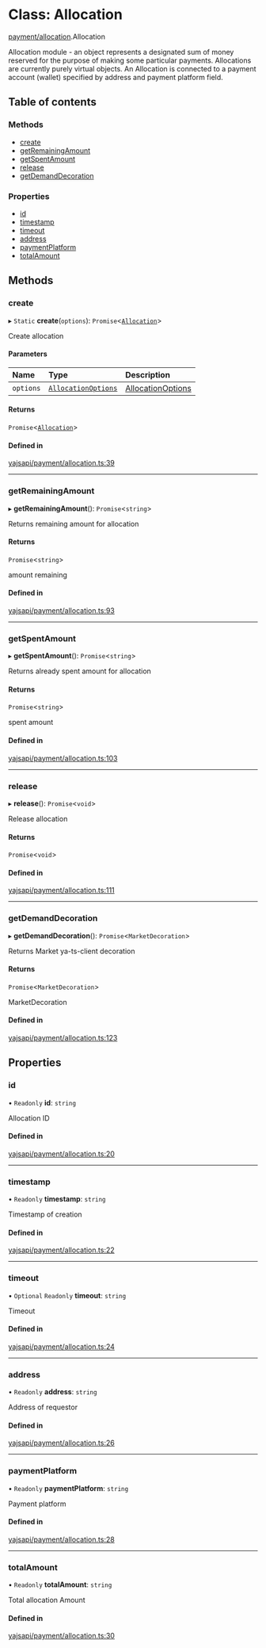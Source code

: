 # Class: Allocation

[payment/allocation](../modules/payment_allocation.md).Allocation

Allocation module - an object represents a designated sum of money reserved for the purpose of making some particular payments. Allocations are currently purely virtual objects. An Allocation is connected to a payment account (wallet) specified by address and payment platform field.

## Table of contents

### Methods

- [create](payment_allocation.Allocation.md#create)
- [getRemainingAmount](payment_allocation.Allocation.md#getremainingamount)
- [getSpentAmount](payment_allocation.Allocation.md#getspentamount)
- [release](payment_allocation.Allocation.md#release)
- [getDemandDecoration](payment_allocation.Allocation.md#getdemanddecoration)

### Properties

- [id](payment_allocation.Allocation.md#id)
- [timestamp](payment_allocation.Allocation.md#timestamp)
- [timeout](payment_allocation.Allocation.md#timeout)
- [address](payment_allocation.Allocation.md#address)
- [paymentPlatform](payment_allocation.Allocation.md#paymentplatform)
- [totalAmount](payment_allocation.Allocation.md#totalamount)

## Methods

### create

▸ `Static` **create**(`options`): `Promise`<[`Allocation`](payment_allocation.Allocation.md)\>

Create allocation

#### Parameters

| Name | Type | Description |
| :------ | :------ | :------ |
| `options` | [`AllocationOptions`](../interfaces/payment_allocation.AllocationOptions.md) | [AllocationOptions](../interfaces/payment_allocation.AllocationOptions.md) |

#### Returns

`Promise`<[`Allocation`](payment_allocation.Allocation.md)\>

#### Defined in

[yajsapi/payment/allocation.ts:39](https://github.com/golemfactory/yajsapi/blob/5793bb7/yajsapi/payment/allocation.ts#L39)

___

### getRemainingAmount

▸ **getRemainingAmount**(): `Promise`<`string`\>

Returns remaining amount for allocation

#### Returns

`Promise`<`string`\>

amount remaining

#### Defined in

[yajsapi/payment/allocation.ts:93](https://github.com/golemfactory/yajsapi/blob/5793bb7/yajsapi/payment/allocation.ts#L93)

___

### getSpentAmount

▸ **getSpentAmount**(): `Promise`<`string`\>

Returns already spent amount for allocation

#### Returns

`Promise`<`string`\>

spent amount

#### Defined in

[yajsapi/payment/allocation.ts:103](https://github.com/golemfactory/yajsapi/blob/5793bb7/yajsapi/payment/allocation.ts#L103)

___

### release

▸ **release**(): `Promise`<`void`\>

Release allocation

#### Returns

`Promise`<`void`\>

#### Defined in

[yajsapi/payment/allocation.ts:111](https://github.com/golemfactory/yajsapi/blob/5793bb7/yajsapi/payment/allocation.ts#L111)

___

### getDemandDecoration

▸ **getDemandDecoration**(): `Promise`<`MarketDecoration`\>

Returns Market ya-ts-client decoration

#### Returns

`Promise`<`MarketDecoration`\>

MarketDecoration

#### Defined in

[yajsapi/payment/allocation.ts:123](https://github.com/golemfactory/yajsapi/blob/5793bb7/yajsapi/payment/allocation.ts#L123)

## Properties

### id

• `Readonly` **id**: `string`

Allocation ID

#### Defined in

[yajsapi/payment/allocation.ts:20](https://github.com/golemfactory/yajsapi/blob/5793bb7/yajsapi/payment/allocation.ts#L20)

___

### timestamp

• `Readonly` **timestamp**: `string`

Timestamp of creation

#### Defined in

[yajsapi/payment/allocation.ts:22](https://github.com/golemfactory/yajsapi/blob/5793bb7/yajsapi/payment/allocation.ts#L22)

___

### timeout

• `Optional` `Readonly` **timeout**: `string`

Timeout

#### Defined in

[yajsapi/payment/allocation.ts:24](https://github.com/golemfactory/yajsapi/blob/5793bb7/yajsapi/payment/allocation.ts#L24)

___

### address

• `Readonly` **address**: `string`

Address of requestor

#### Defined in

[yajsapi/payment/allocation.ts:26](https://github.com/golemfactory/yajsapi/blob/5793bb7/yajsapi/payment/allocation.ts#L26)

___

### paymentPlatform

• `Readonly` **paymentPlatform**: `string`

Payment platform

#### Defined in

[yajsapi/payment/allocation.ts:28](https://github.com/golemfactory/yajsapi/blob/5793bb7/yajsapi/payment/allocation.ts#L28)

___

### totalAmount

• `Readonly` **totalAmount**: `string`

Total allocation Amount

#### Defined in

[yajsapi/payment/allocation.ts:30](https://github.com/golemfactory/yajsapi/blob/5793bb7/yajsapi/payment/allocation.ts#L30)
